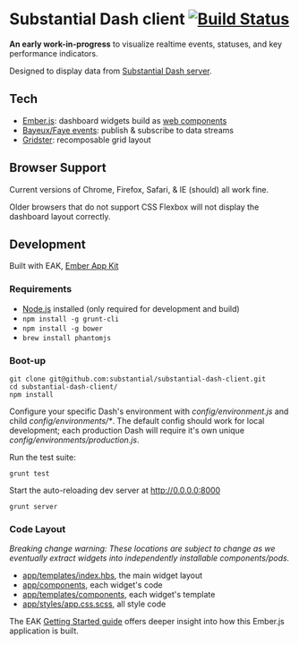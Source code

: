 # Substantial Dash client [![Build Status](https://travis-ci.org/substantial/substantial-dash-client.png)](https://travis-ci.org/substantial/substantial-dash-client)

**An early work-in-progress** to visualize realtime events, statuses, and key performance indicators.

Designed to display data from [Substantial Dash server](https://github.com/substantial/substantial-dash-server).

## Tech

* [Ember.js](http://emberjs.com): dashboard widgets build as [web components](http://emberjs.com/guides/components/)
* [Bayeux/Faye events](http://faye.jcoglan.com): publish & subscribe to data streams
* [Gridster](http://gridster.net/): recomposable grid layout

## Browser Support

Current versions of Chrome, Firefox, Safari, & IE (should) all work fine.

Older browsers that do not support CSS Flexbox will not display the dashboard layout correctly.

## Development

Built with EAK, [Ember App Kit](http://stefanpenner.github.io/ember-app-kit/)

### Requirements

* [Node.js](http://nodejs.org) installed (only required for development and build)
* `npm install -g grunt-cli`
* `npm install -g bower`
* `brew install phantomjs`

### Boot-up

    git clone git@github.com:substantial/substantial-dash-client.git
    cd substantial-dash-client/
    npm install

Configure your specific Dash's environment with *config/environment.js* and child *config/environments/\**. The default config should work for local development; each production Dash will require it's own unique *config/environments/production.js*.

Run the test suite:

    grunt test
    
Start the auto-reloading dev server at http://0.0.0.0:8000
    
    grunt server

### Code Layout

*Breaking change warning: These locations are subject to change as we eventually extract widgets into independently installable components/pods.*

* [app/templates/index.hbs](https://github.com/substantial/substantial-dash-client/blob/master/app/templates/index.hbs), the main widget layout
* [app/components](https://github.com/substantial/substantial-dash-client/tree/master/app/components), each widget's code
* [app/templates/components](https://github.com/substantial/substantial-dash-client/tree/master/app/templates/components), each widget's template
* [app/styles/app.css.scss](https://github.com/substantial/substantial-dash-client/blob/master/app/styles/app.css.scss), all style code

The EAK [Getting Started guide](http://iamstef.net/ember-app-kit/guides/getting-started.html) offers deeper insight into how this Ember.js application is built.
